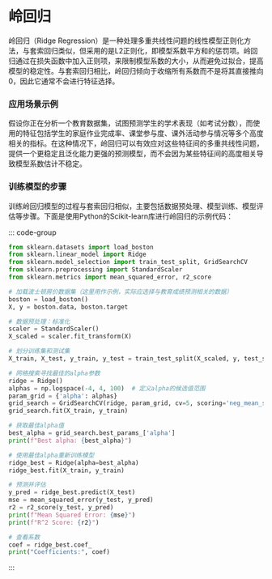 # 岭回归

岭回归（Ridge Regression）是一种处理多重共线性问题的线性模型正则化方法，与套索回归类似，但采用的是L2正则化，即模型系数平方和的惩罚项。岭回归通过在损失函数中加入正则项，来限制模型系数的大小，从而避免过拟合，提高模型的稳定性。与套索回归相比，岭回归倾向于收缩所有系数而不是将其直接推向0，因此它通常不会进行特征选择。

### 应用场景示例

假设你正在分析一个教育数据集，试图预测学生的学术表现（如考试分数），而使用的特征包括学生的家庭作业完成率、课堂参与度、课外活动参与情况等多个高度相关的指标。在这种情况下，岭回归可以有效应对这些特征间的多重共线性问题，提供一个更稳定且泛化能力更强的预测模型，而不会因为某些特征间的高度相关导致模型系数估计不稳定。

### 训练模型的步骤

训练岭回归模型的过程与套索回归相似，主要包括数据预处理、模型训练、模型评估等步骤。下面是使用Python的Scikit-learn库进行岭回归的示例代码：

::: code-group
```python
from sklearn.datasets import load_boston
from sklearn.linear_model import Ridge
from sklearn.model_selection import train_test_split, GridSearchCV
from sklearn.preprocessing import StandardScaler
from sklearn.metrics import mean_squared_error, r2_score

# 加载波士顿房价数据集（这里用作示例，实际应选择与教育成绩预测相关的数据）
boston = load_boston()
X, y = boston.data, boston.target

# 数据预处理：标准化
scaler = StandardScaler()
X_scaled = scaler.fit_transform(X)

# 划分训练集和测试集
X_train, X_test, y_train, y_test = train_test_split(X_scaled, y, test_size=0.2, random_state=42)

# 网格搜索寻找最佳的alpha参数
ridge = Ridge()
alphas = np.logspace(-4, 4, 100)  # 定义alpha的候选值范围
param_grid = {'alpha': alphas}
grid_search = GridSearchCV(ridge, param_grid, cv=5, scoring='neg_mean_squared_error')
grid_search.fit(X_train, y_train)

# 获取最佳alpha值
best_alpha = grid_search.best_params_['alpha']
print(f"Best alpha: {best_alpha}")

# 使用最佳alpha重新训练模型
ridge_best = Ridge(alpha=best_alpha)
ridge_best.fit(X_train, y_train)

# 预测并评估
y_pred = ridge_best.predict(X_test)
mse = mean_squared_error(y_test, y_pred)
r2 = r2_score(y_test, y_pred)
print(f"Mean Squared Error: {mse}")
print(f"R^2 Score: {r2}")

# 查看系数
coef = ridge_best.coef_
print("Coefficients:", coef)
```
:::
